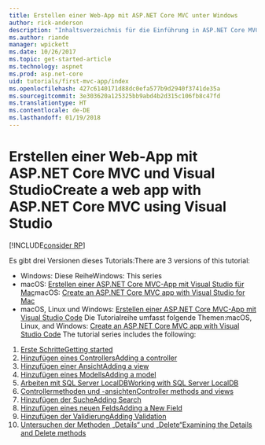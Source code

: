 ```yaml
---
title: Erstellen einer Web-App mit ASP.NET Core MVC unter Windows
author: rick-anderson
description: "Inhaltsverzeichnis für die Einführung in ASP.NET Core MVC mithilfe von Visual Studio unter Windows."
ms.author: riande
manager: wpickett
ms.date: 10/26/2017
ms.topic: get-started-article
ms.technology: aspnet
ms.prod: asp.net-core
uid: tutorials/first-mvc-app/index
ms.openlocfilehash: 427c6140171d88dc0efa577b9d2940f3741de35a
ms.sourcegitcommit: 3e303620a125325bb9abd4b2d315c106fb8c47fd
ms.translationtype: HT
ms.contentlocale: de-DE
ms.lasthandoff: 01/19/2018
---
```

# <a name="create-a-web-app-with-aspnet-core-mvc-using-visual-studio"></a><span data-ttu-id="b706d-103">Erstellen einer Web-App mit ASP.NET Core MVC und Visual Studio</span><span class="sxs-lookup"><span data-stu-id="b706d-103">Create a web app with ASP.NET Core MVC using Visual Studio</span></span>

[!INCLUDE[consider RP](../../includes/razor.md)]

<span data-ttu-id="b706d-104">Es gibt drei Versionen dieses Tutorials:</span><span class="sxs-lookup"><span data-stu-id="b706d-104">There are 3 versions of this tutorial:</span></span>

* <span data-ttu-id="b706d-105">Windows: Diese Reihe</span><span class="sxs-lookup"><span data-stu-id="b706d-105">Windows: This series</span></span>
* <span data-ttu-id="b706d-106">macOS: [Erstellen einer ASP.NET Core MVC-App mit Visual Studio für Mac](xref:tutorials/first-mvc-app-mac/start-mvc)</span><span class="sxs-lookup"><span data-stu-id="b706d-106">macOS: [Create an ASP.NET Core MVC app with Visual Studio for Mac](xref:tutorials/first-mvc-app-mac/start-mvc)</span></span>
* <span data-ttu-id="b706d-107">macOS, Linux und Windows: [Erstellen einer ASP.NET Core MVC-App mit Visual Studio Code](xref:tutorials/first-mvc-app-xplat/start-mvc) Die Tutorialreihe umfasst folgende Themen:</span><span class="sxs-lookup"><span data-stu-id="b706d-107">macOS, Linux, and Windows: [Create an ASP.NET Core MVC app with Visual Studio Code](xref:tutorials/first-mvc-app-xplat/start-mvc) The tutorial series includes the following:</span></span>

1. [<span data-ttu-id="b706d-108">Erste Schritte</span><span class="sxs-lookup"><span data-stu-id="b706d-108">Getting started</span></span>](start-mvc.md)
1. [<span data-ttu-id="b706d-109">Hinzufügen eines Controllers</span><span class="sxs-lookup"><span data-stu-id="b706d-109">Adding a controller</span></span>](adding-controller.md)
1. [<span data-ttu-id="b706d-110">Hinzufügen einer Ansicht</span><span class="sxs-lookup"><span data-stu-id="b706d-110">Adding a view</span></span>](adding-view.md)
1. [<span data-ttu-id="b706d-111">Hinzufügen eines Modells</span><span class="sxs-lookup"><span data-stu-id="b706d-111">Adding a model</span></span>](adding-model.md)
1. [<span data-ttu-id="b706d-112">Arbeiten mit SQL Server LocalDB</span><span class="sxs-lookup"><span data-stu-id="b706d-112">Working with SQL Server LocalDB</span></span>](working-with-sql.md)
1. [<span data-ttu-id="b706d-113">Controllermethoden und -ansichten</span><span class="sxs-lookup"><span data-stu-id="b706d-113">Controller methods and views</span></span>](controller-methods-views.md)
1. [<span data-ttu-id="b706d-114">Hinzufügen der Suche</span><span class="sxs-lookup"><span data-stu-id="b706d-114">Adding Search</span></span>](search.md)
1. [<span data-ttu-id="b706d-115">Hinzufügen eines neuen Felds</span><span class="sxs-lookup"><span data-stu-id="b706d-115">Adding a New Field</span></span>](new-field.md)
1. [<span data-ttu-id="b706d-116">Hinzufügen der Validierung</span><span class="sxs-lookup"><span data-stu-id="b706d-116">Adding Validation</span></span>](validation.md)
1. [<span data-ttu-id="b706d-117">Untersuchen der Methoden „Details“ und „Delete“</span><span class="sxs-lookup"><span data-stu-id="b706d-117">Examining the Details and Delete methods</span></span>](details.md)
